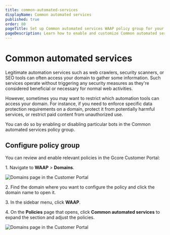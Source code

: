 ```yaml
---
title: common-automated-services
displayName: Common automated services
published: true
order: 80
pageTitle: Set up Common automated services WAAP policy group for your domain | Gcore
pageDescription: Learn how to enable and customize Common automated services policy.
---
```

# Common automated services

Legitimate automation services such as web crawlers, security scanners, or SEO tools can often access your domain to gather some information. Such services operate without triggering any security measures as they're considered beneficial or necessary for normal web activities. 

However, sometimes you may want to restrict which automation tools can access your domain. For instance, if you need to enforce specific data protection requirements on a domain, protect it from potentially harmful services, or restrict paid content from unauthorized use.  

You can do so by enabling or disabling particular bots in the Common automated services policy group. 

## Configure policy group

You can review and enable relevant policies in the Gcore Customer Portal:

1\. Navigate to **WAAP** > **Domains**. 

<img src="https://assets.gcore.pro/docs/waap/waap-policies/domains-waap-page.png" alt="Domains page in the Customer Portal">

2\. Find the domain where you want to configure the policy and click the domain name to open it.  

3\. In the sidebar menu, click **WAAP**. 

4\. On the **Policies** page that opens, click **Common automated services** to expand the section and adjust the policies. 

<img src="https://assets.gcore.pro/docs/waap/waap-policies/common-automated-services/common-automated-services.png" alt="Domains page in the Customer Portal">

